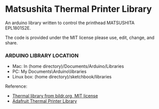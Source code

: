 # Matsushita Thermal Printer Library
An arduino library written to control the printhead MATSUSHITA EPL1801S2E.

The code is provided under the MIT license please use, edit, change, and share.

### ARDUINO LIBRARY LOCATION
- Mac: In (home directory)/Documents/Arduino/Libraries
- PC: My Documents\Arduino\libraries
- Linux box: (home directory)/sketchbook/libraries

Reference:
- [Thermal library from bildr.org, MIT license](https://github.com/bildr-org/Thermal-Printer)
- [Adafruit Thermal Printer Library](https://github.com/adafruit/Adafruit-Thermal-Printer-Library)
